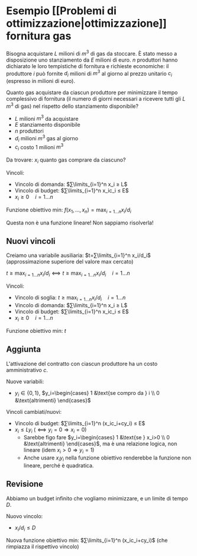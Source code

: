 # Esempio [[Problemi di ottimizzazione|ottimizzazione]] fornitura gas

Bisogna acquistare $L$ milioni di $m^3$ di gas da stoccare. È stato messo a disposizione uno stanziamento da $E$ milioni di euro. $n$ produttori hanno dichiarato le loro tempistiche di fornitura e richieste economiche: il produttore $i$ può fornite $d_i$ milioni di $m^3$ al giorno al prezzo unitario $c_i$ (espresso in milioni di euro).

Quanto gas acquistare da ciascun produttore per minimizzare il tempo complessivo di fornitura (il numero di giorni necessari a ricevere tutti gli $L$ $m^3$ di gas) nel rispetto dello stanziamento disponibile?

- $L$ milioni $m^3$ da acquistare
- $E$ stanziamento disponibile
- $n$ produttori
- $d_i$ milioni $m^3$ gas al giorno
- $c_i$ costo 1 milioni $m^3$

Da trovare:
$x_i$ quanto gas comprare da ciascuno?

Vincoli:
- Vincolo di domanda: $∑\limits_{i=1}^n x_i ≥ L$
- Vincolo di budget: $∑\limits_{i=1}^n x_ic_i ≤ E$
- $x_i ≥ 0 \quad i=1…n$

Funzione obiettivo min: $f(x_1,…,x_n)=\displaystyle\max_{i=1…n} x_i/d_i$

Questa non è una funzione lineare! Non sappiamo risolverla!

## Nuovi vincoli

Creiamo una variabile ausiliaria: $t=∑\limits_{i=1}^n x_i/d_i$ (approssimazione superiore del valore max cercato)

$t ≥ \displaystyle\max_{i=1…n} x_i/d_i ⟺ t ≥ \displaystyle\max_{i=1…n} x_i/d_i \quad i=1…n$

Vincoli:
- Vincolo di soglia: $t ≥ \displaystyle\max_{i=1…n} x_i/d_i \quad i=1…n$
- Vincolo di domanda: $∑\limits_{i=1}^n x_i ≥ L$
- Vincolo di budget: $∑\limits_{i=1}^n x_ic_i ≤ E$
- $x_i ≥ 0 \quad i=1…n$

Funzione obiettivo min: $t$

## Aggiunta

L'attivazione del contratto con ciascun produttore ha un costo amministrativo $c$.

Nuove variabili:
- $y_i ∈ \{0,1\}$, $y_i=\begin{cases} 1 &\text{se compro da } i \\ 0 &\text{altrimenti} \end{cases}$

Vincoli cambiati/nuovi:
- Vincolo di budget: $∑\limits_{i=1}^n (x_ic_i+cy_i) ≤ E$
- $x_i ≤ Ly_i$ ($⟺ y_i=0⇒x_i=0$)
	- Sarebbe figo fare $y_i=\begin{cases} 1 &\text{se } x_i>0 \\ 0 &\text{altrimenti} \end{cases}$, ma è una relazione logica, non lineare (idem $x_i > 0⇒y_i=1$)
	- Anche usare $x_iy_i$ nella funzione obiettivo renderebbe la funzione non lineare, perché è quadratica.

## Revisione

Abbiamo un budget infinito che vogliamo minimizzare, e un limite di tempo $D$.

Nuovo vincolo:
- $x_i/d_i ≤ D$

Nuova funzione obiettivo min: $∑\limits_{i=1}^n (x_ic_i+cy_i)$ (che rimpiazza il rispettivo vincolo)
